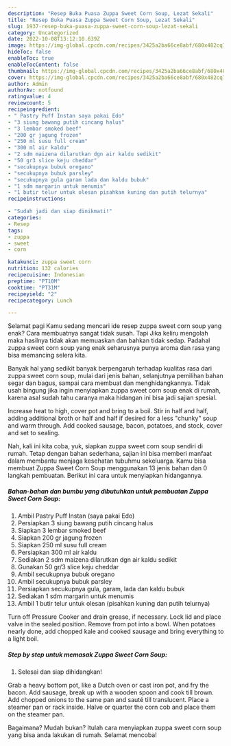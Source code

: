 ```yaml
---
description: "Resep Buka Puasa Zuppa Sweet Corn Soup, Lezat Sekali"
title: "Resep Buka Puasa Zuppa Sweet Corn Soup, Lezat Sekali"
slug: 1937-resep-buka-puasa-zuppa-sweet-corn-soup-lezat-sekali
category: Uncategorized
date: 2022-10-08T13:12:10.639Z
image: https://img-global.cpcdn.com/recipes/3425a2ba66ce8abf/680x482cq70/zuppa-sweet-corn-soup-foto-resep-utama.jpg
hideToc: false
enableToc: true
enableTocContent: false
thumbnail: https://img-global.cpcdn.com/recipes/3425a2ba66ce8abf/680x482cq70/zuppa-sweet-corn-soup-foto-resep-utama.jpg
cover: https://img-global.cpcdn.com/recipes/3425a2ba66ce8abf/680x482cq70/zuppa-sweet-corn-soup-foto-resep-utama.jpg
author: Admin
authorAv: notfound
ratingvalue: 4
reviewcount: 5
recipeingredient:
- " Pastry Puff Instan saya pakai Edo"
- "3 siung bawang putih cincang halus"
- "3 lembar smoked beef"
- "200 gr jagung frozen"
- "250 ml susu full cream"
- "300 ml air kaldu"
- "2 sdm maizena dilarutkan dgn air kaldu sedikit"
- "50 gr3 slice keju cheddar"
- "secukupnya bubuk oregano"
- "secukupnya bubuk parsley"
- "secukupnya gula garam lada dan kaldu bubuk"
- "1 sdm margarin untuk menumis"
- "1 butir telur untuk olesan pisahkan kuning dan putih telurnya"
recipeinstructions:

- "Sudah jadi dan siap dinikmati!"
categories:
- Resep
tags:
- zuppa
- sweet
- corn

katakunci: zuppa sweet corn 
nutrition: 132 calories
recipecuisine: Indonesian
preptime: "PT10M"
cooktime: "PT31M"
recipeyield: "2"
recipecategory: Lunch

---
```



Selamat pagi Kamu sedang mencari ide resep zuppa sweet corn soup yang enak? Cara membuatnya sangat tidak susah. Tapi Jika keliru mengolah maka hasilnya tidak akan memuaskan dan bahkan tidak sedap. Padahal zuppa sweet corn soup yang enak seharusnya punya aroma dan rasa yang bisa memancing selera kita.


Banyak hal yang sedikit banyak berpengaruh terhadap kualitas rasa dari zuppa sweet corn soup, mulai dari jenis bahan, selanjutnya pemilihan bahan segar dan bagus, sampai cara membuat dan menghidangkannya. Tidak usah bingung jika ingin menyiapkan zuppa sweet corn soup enak di rumah, karena asal sudah tahu caranya maka hidangan ini bisa jadi sajian spesial.

Increase heat to high, cover pot and bring to a boil. Stir in half and half, adding additional broth or half and half if desired for a less &#34;chunky&#34; soup and warm through. Add cooked sausage, bacon, potatoes, and stock, cover and set to sealing.


Nah, kali ini kita coba, yuk, siapkan zuppa sweet corn soup sendiri di rumah. Tetap dengan bahan sederhana, sajian ini bisa memberi manfaat dalam membantu menjaga kesehatan tubuhmu sekeluarga. Kamu bisa membuat Zuppa Sweet Corn Soup menggunakan 13 jenis bahan dan 0 langkah pembuatan. Berikut ini cara untuk menyiapkan hidangannya.

<!--inarticleads1-->

##### Bahan-bahan dan bumbu yang dibutuhkan untuk pembuatan Zuppa Sweet Corn Soup:

1. Ambil  Pastry Puff Instan (saya pakai Edo)
1. Persiapkan 3 siung bawang putih cincang halus
1. Siapkan 3 lembar smoked beef
1. Siapkan 200 gr jagung frozen
1. Siapkan 250 ml susu full cream
1. Persiapkan 300 ml air kaldu
1. Sediakan 2 sdm maizena dilarutkan dgn air kaldu sedikit
1. Gunakan 50 gr/3 slice keju cheddar
1. Ambil secukupnya bubuk oregano
1. Ambil secukupnya bubuk parsley
1. Persiapkan secukupnya gula, garam, lada dan kaldu bubuk
1. Sediakan 1 sdm margarin untuk menumis
1. Ambil 1 butir telur untuk olesan (pisahkan kuning dan putih telurnya)


Turn off Pressure Cooker and drain grease, if necessary. Lock lid and place valve in the sealed position. Remove from pot into a bowl. When potatoes nearly done, add chopped kale and cooked sausage and bring everything to a light boil. 

<!--inarticleads2-->

##### Step by step untuk memasak Zuppa Sweet Corn Soup:


1. Selesai dan siap dihidangkan!

Grab a heavy bottom pot, like a Dutch oven or cast iron pot, and fry the bacon. Add sausage, break up with a wooden spoon and cook till brown. Add chopped onions to the same pan and sauté till translucent. Place a steamer pan or rack inside. Halve or quarter the corn cob and place them on the steamer pan. 

Bagaimana? Mudah bukan? Itulah cara menyiapkan zuppa sweet corn soup yang bisa anda lakukan di rumah. Selamat mencoba!
